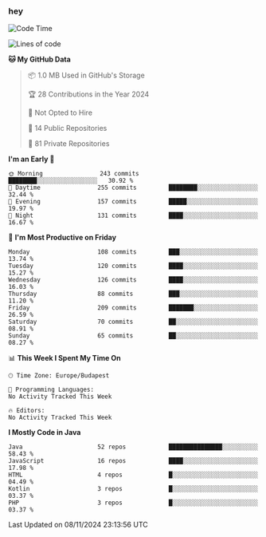 ### hey

<!--START_SECTION:waka-->
![Code Time](http://img.shields.io/badge/Code%20Time-1%2C037%20hrs%202%20mins-blue)

![Lines of code](https://img.shields.io/badge/From%20Hello%20World%20I%27ve%20Written-1.1%20million%20lines%20of%20code-blue)

**🐱 My GitHub Data** 

> 📦 1.0 MB Used in GitHub's Storage 
 > 
> 🏆 28 Contributions in the Year 2024
 > 
> 🚫 Not Opted to Hire
 > 
> 📜 14 Public Repositories 
 > 
> 🔑 81 Private Repositories 
 > 
**I'm an Early 🐤** 

```text
🌞 Morning                243 commits         ████████░░░░░░░░░░░░░░░░░   30.92 % 
🌆 Daytime                255 commits         ████████░░░░░░░░░░░░░░░░░   32.44 % 
🌃 Evening                157 commits         █████░░░░░░░░░░░░░░░░░░░░   19.97 % 
🌙 Night                  131 commits         ████░░░░░░░░░░░░░░░░░░░░░   16.67 % 
```
📅 **I'm Most Productive on Friday** 

```text
Monday                   108 commits         ███░░░░░░░░░░░░░░░░░░░░░░   13.74 % 
Tuesday                  120 commits         ████░░░░░░░░░░░░░░░░░░░░░   15.27 % 
Wednesday                126 commits         ████░░░░░░░░░░░░░░░░░░░░░   16.03 % 
Thursday                 88 commits          ███░░░░░░░░░░░░░░░░░░░░░░   11.20 % 
Friday                   209 commits         ███████░░░░░░░░░░░░░░░░░░   26.59 % 
Saturday                 70 commits          ██░░░░░░░░░░░░░░░░░░░░░░░   08.91 % 
Sunday                   65 commits          ██░░░░░░░░░░░░░░░░░░░░░░░   08.27 % 
```


📊 **This Week I Spent My Time On** 

```text
🕑︎ Time Zone: Europe/Budapest

💬 Programming Languages: 
No Activity Tracked This Week

🔥 Editors: 
No Activity Tracked This Week
```

**I Mostly Code in Java** 

```text
Java                     52 repos            ███████████████░░░░░░░░░░   58.43 % 
JavaScript               16 repos            ████░░░░░░░░░░░░░░░░░░░░░   17.98 % 
HTML                     4 repos             █░░░░░░░░░░░░░░░░░░░░░░░░   04.49 % 
Kotlin                   3 repos             █░░░░░░░░░░░░░░░░░░░░░░░░   03.37 % 
PHP                      3 repos             █░░░░░░░░░░░░░░░░░░░░░░░░   03.37 % 
```




 Last Updated on 08/11/2024 23:13:56 UTC
<!--END_SECTION:waka-->
